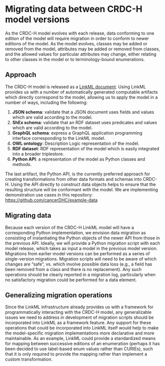 # Migrating data between CRDC-H model versions

As the CRDC-H model evolves with each release, data conforming to one edition of the model will require migration in order to conform to newer editions of the model. As the model evolves, classes may be added or removed from the model, attributes may be added or removed from classes, and the allowed values for particular attributes may change, either relating to other classes in the model or to terminology-bound enumerations.

## Approach

The CRDC-H model is released as a [LinkML document](https://github.com/cancerDHC/ccdhmodel). Using LinkML provides us with a number of automatically generated computable artifacts which directly correspond to the model, allowing us to apply the model in a number of ways, including the following:

1. **JSON schema**: validate that a JSON document uses fields and values which are valid according to the model.
2. **ShEx schema**: validate that an RDF dataset uses predicates and values which are valid according to the model.
3. **GraphQL schema**: express a GraphQL application programming interface corresponding to the LinkML model.
4. **OWL ontology**: Description Logic representation of the model.
5. **RDF dataset**: RDF representation of the model which is easily integrated into a broader triplestore.
6. **Python API**: a representation of the model as Python classes and methods.

The last artifact, the Python API, is the currently preferred approach for creating transformations from other data formats and schemas into CRDC-H. Using the API directly to construct data objects helps to ensure that the resulting structure will be conformant with the model. We are implementing demonstration use cases in this repository: https://github.com/cancerDHC/example-data

## Migrating data

Because each version of the CRDC-H LinkML model will have a corresponding Python implementation, we envision data migration as consisting of instantiating the Python objects of the newer API from those in the previous API. Ideally, we will provide a Python migration script with each model release, which takes as input a model in the previous model version. Migrations from earlier model versions can be performed as a series of single-version migrations. Migration scripts will need to be aware of which changes are “safe”, vs. which involve possible data loss (e.g., a field has been removed from a class and there is no replacement). Any such operations should be clearly reported in a migration log, particularly when no satisfactory migration could be performed for a data element.

## Generalizing migration operations

Since the LinkML infrastructure already provides us with a framework for programmatically interacting with the CRDC-H model, any generalizable issues we need to address in development of migration scripts should be incorporated into LinkML as a framework feature. Any support for these operations that could be incorporated into LinkML itself would help to make the model-specific migration implementations more declarative and more maintainable. As an example, LinkML could provide a standardized means for mapping between successive editions of an enumeration (perhaps it has been decided to use label-based enum values rather than CURIEs), such that it is only required to provide the mapping rather than implement a custom transformation.